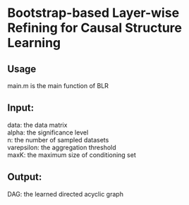 # Bootstrap-based Layer-wise Refining for Causal Structure Learning

## Usage 

main.m is the main function of BLR


## Input:
data: the data matrix <br>
alpha: the significance level <br>
n: the number of sampled datasets <br>
varepsilon: the aggregation threshold <br>
maxK: the maximum size of conditioning set


## Output:
DAG: the learned directed acyclic graph 
